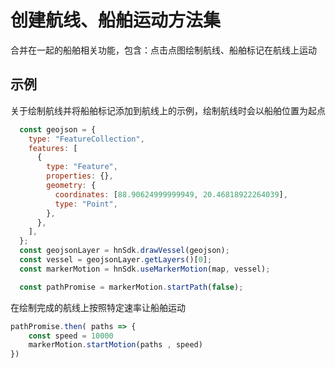 # 创建航线、船舶运动方法集
合并在一起的船舶相关功能，包含：点击点图绘制航线、船舶标记在航线上运动

## 示例
关于绘制航线并将船舶标记添加到航线上的示例，绘制航线时会以船舶位置为起点
```js
  const geojson = {
    type: "FeatureCollection",
    features: [
      {
        type: "Feature",
        properties: {},
        geometry: {
          coordinates: [88.90624999999949, 20.46818922264039],
          type: "Point",
        },
      },
    ],
  };
  const geojsonLayer = hnSdk.drawVessel(geojson);
  const vessel = geojsonLayer.getLayers()[0];
  const markerMotion = hnSdk.useMarkerMotion(map, vessel);

  const pathPromise = markerMotion.startPath(false);
```
在绘制完成的航线上按照特定速率让船舶运动
```js
pathPromise.then( paths => {
    const speed = 10000
    markerMotion.startMotion(paths , speed)
})
```

